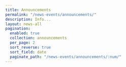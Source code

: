 ```yaml
---
title: Announcements
permalink: "/news-events/announcements/"
description: Info...
layout: news-all
pagination:
  enabled: true
  collection: announcements
  per_page: 2
  sort_reverse: true
  sort_field: date
  paginate_path: "/news-events/announcements/:num/"
---
```


